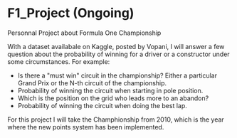# F1_Project (Ongoing)
Personnal Project about Formula One Championship

With a dataset availabale on Kaggle, posted by Vopani, I will answer a few question about the probability of winning for a driver or a constructor under some circumstances. For example:

- Is there a "must win" circuit in the championship? Either a particular Grand Prix or the N-th circuit of the championship.
- Probability of winning the circuit when starting in pole position.
- Which is the position on the grid who leads more to an abandon?
- Probability of winning the circuit when doing the best lap.

For this project I will take the Champhionship from 2010, which is the year where the new points system has been implemented.

